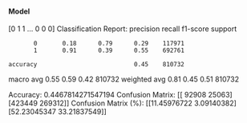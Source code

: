 #### Model
[0 1 1 ... 0 0 0]
Classification Report:
              precision    recall  f1-score   support

           0       0.18      0.79      0.29    117971
           1       0.91      0.39      0.55    692761

    accuracy                           0.45    810732
   macro avg       0.55      0.59      0.42    810732
weighted avg       0.81      0.45      0.51    810732

Accuracy: 0.4467814271547194
Confusion Matrix:
[[ 92908  25063]
 [423449 269312]]
Confusion Matrix (%):
[[11.45976722  3.09140382]
 [52.23045347 33.21837549]]
